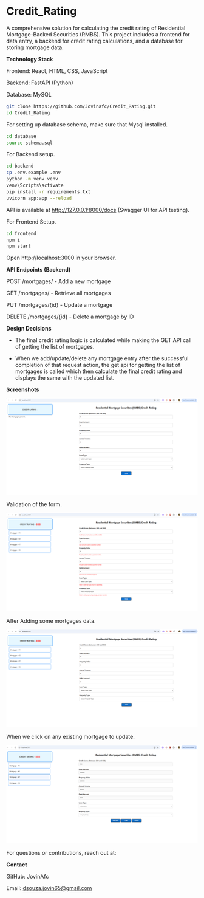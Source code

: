 # Credit_Rating

A comprehensive solution for calculating the credit rating of Residential Mortgage-Backed Securities (RMBS). This project includes a frontend for data entry, a backend for credit rating calculations, and a database for storing mortgage data.

**Technology Stack**

Frontend: React, HTML, CSS, JavaScript

Backend: FastAPI (Python)

Database: MySQL

```bash
git clone https://github.com/Jovinafc/Credit_Rating.git
cd Credit_Rating
```

For setting up database schema, make sure that Mysql installed.

```bash
cd database
source schema.sql
```

For Backend setup.

```bash
cd backend
cp .env.example .env
python -m venv venv
venv\Scripts\activate
pip install -r requirements.txt
uvicorn app:app --reload
```

API is available at http://127.0.0.1:8000/docs (Swagger UI for API testing).

For Frontend Setup.

```bash
cd frontend
npm i
npm start
```

Open http://localhost:3000 in your browser.

**API Endpoints (Backend)**

POST /mortgages/ - Add a new mortgage

GET /mortgages/ - Retrieve all mortgages

PUT /mortgages/{id} - Update a mortgage

DELETE /mortgages/{id} - Delete a mortgage by ID


**Design Decisions**

- The final credit rating logic is calculated while making the GET API call of getting the list of mortgages.

- When we add/update/delete any mortgage entry after the successful completion of that request action, the get api for getting the list of mortgages is called which then calculate the final credit rating and displays the same with the updated list.

**Screenshots**

![Initial View](assets/images/Image_One.png)

Validation of the form.

![Validation](assets/images/Image_Four.png)

After Adding some mortgages data.

![Mortgages list and Empty Form View](assets/images/Image_Two.png)

When we click on any existing mortgage to update.

![Selected Mortgage data for update.](assets/images/Image_Three.png)



For questions or contributions, reach out at:

**Contact**

GitHub: JovinAfc

Email: dsouza.jovin65@gmail.com